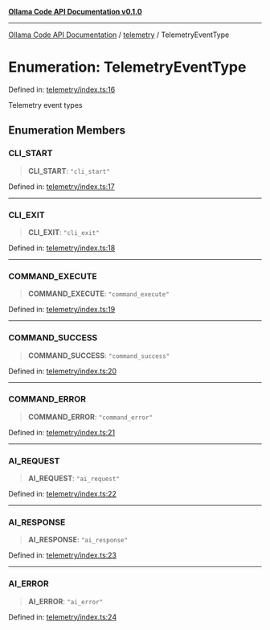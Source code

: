 [**Ollama Code API Documentation v0.1.0**](../../README.md)

***

[Ollama Code API Documentation](../../modules.md) / [telemetry](../README.md) / TelemetryEventType

# Enumeration: TelemetryEventType

Defined in: [telemetry/index.ts:16](https://github.com/erichchampion/ollama-code/blob/9aa0d3d9efbf0acb3af45aa780c9b9fb1aaf7ce0/ollama-code/src/telemetry/index.ts#L16)

Telemetry event types

## Enumeration Members

### CLI\_START

> **CLI\_START**: `"cli_start"`

Defined in: [telemetry/index.ts:17](https://github.com/erichchampion/ollama-code/blob/9aa0d3d9efbf0acb3af45aa780c9b9fb1aaf7ce0/ollama-code/src/telemetry/index.ts#L17)

***

### CLI\_EXIT

> **CLI\_EXIT**: `"cli_exit"`

Defined in: [telemetry/index.ts:18](https://github.com/erichchampion/ollama-code/blob/9aa0d3d9efbf0acb3af45aa780c9b9fb1aaf7ce0/ollama-code/src/telemetry/index.ts#L18)

***

### COMMAND\_EXECUTE

> **COMMAND\_EXECUTE**: `"command_execute"`

Defined in: [telemetry/index.ts:19](https://github.com/erichchampion/ollama-code/blob/9aa0d3d9efbf0acb3af45aa780c9b9fb1aaf7ce0/ollama-code/src/telemetry/index.ts#L19)

***

### COMMAND\_SUCCESS

> **COMMAND\_SUCCESS**: `"command_success"`

Defined in: [telemetry/index.ts:20](https://github.com/erichchampion/ollama-code/blob/9aa0d3d9efbf0acb3af45aa780c9b9fb1aaf7ce0/ollama-code/src/telemetry/index.ts#L20)

***

### COMMAND\_ERROR

> **COMMAND\_ERROR**: `"command_error"`

Defined in: [telemetry/index.ts:21](https://github.com/erichchampion/ollama-code/blob/9aa0d3d9efbf0acb3af45aa780c9b9fb1aaf7ce0/ollama-code/src/telemetry/index.ts#L21)

***

### AI\_REQUEST

> **AI\_REQUEST**: `"ai_request"`

Defined in: [telemetry/index.ts:22](https://github.com/erichchampion/ollama-code/blob/9aa0d3d9efbf0acb3af45aa780c9b9fb1aaf7ce0/ollama-code/src/telemetry/index.ts#L22)

***

### AI\_RESPONSE

> **AI\_RESPONSE**: `"ai_response"`

Defined in: [telemetry/index.ts:23](https://github.com/erichchampion/ollama-code/blob/9aa0d3d9efbf0acb3af45aa780c9b9fb1aaf7ce0/ollama-code/src/telemetry/index.ts#L23)

***

### AI\_ERROR

> **AI\_ERROR**: `"ai_error"`

Defined in: [telemetry/index.ts:24](https://github.com/erichchampion/ollama-code/blob/9aa0d3d9efbf0acb3af45aa780c9b9fb1aaf7ce0/ollama-code/src/telemetry/index.ts#L24)
